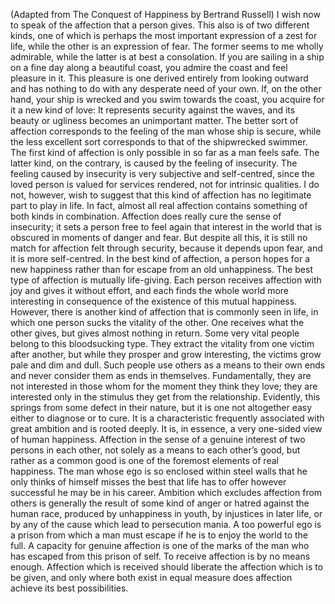 (Adapted from The Conquest of Happiness by Bertrand Russell)
I wish now to speak of the affection that a person gives. This also is of two different kinds, one of which is perhaps the most important expression of a zest for life, while the other is an expression of fear. The former seems to me wholly admirable, while the latter is at best a consolation. If you are sailing in a ship on a fine day along a beautiful coast, you admire the coast and feel pleasure in it. This pleasure is one derived entirely from looking outward and has nothing to do with any desperate need of your own. If, on the other hand, your ship is wrecked and you swim towards the coast, you acquire for it a new kind of love: It represents security against the waves, and its beauty or ugliness becomes an unimportant matter. The better sort of affection corresponds to the feeling of the man whose ship is secure, while the less excellent sort corresponds to that of the shipwrecked swimmer. The first kind of affection is only possible in so far as a man feels safe. The latter kind, on the contrary, is caused by the feeling of insecurity. The feeling caused by insecurity is very subjective and self-centred, since the loved person is valued for services rendered, not for intrinsic qualities. I do not, however, wish to suggest that this kind of affection has no legitimate part to play in life. In fact, almost all real affection contains something of both kinds in combination. Affection does really cure the sense of insecurity; it sets a person free to feel again that interest in the world that is obscured in moments of danger and fear. But despite all this, it is still no match for affection felt through security, because it depends upon fear, and it is more self-centred. In the best kind of affection, a person hopes for a new happiness rather than for escape from an old unhappiness.
The best type of affection is mutually life-giving. Each person receives affection with joy and gives it without effort, and each finds the whole world more interesting in consequence of the existence of this mutual happiness. However, there is another kind of affection that is commonly seen in life, in which one person sucks the vitality of the other. One receives what the other gives, but gives almost nothing in return. Some very vital people belong to this bloodsucking type. They extract the vitality from one victim after another, but while they prosper and grow interesting, the victims grow pale and dim and dull. Such people use others as a means to their own ends and never consider them as ends in themselves. Fundamentally, they are not interested in those whom for the moment they think they love; they are interested only in the stimulus they get from the relationship. Evidently, this springs from some defect in their nature, but it is one not altogether easy either to diagnose or to cure. It is a characteristic frequently associated with great ambition and is rooted deeply. It is, in essence, a very one-sided view of human happiness. Affection in the sense of a genuine interest of two persons in each other, not solely as a means to each other’s good, but rather as a common good is one of the foremost elements of real happiness. The man whose ego is so enclosed within steel walls that he only thinks of himself misses the best that life has to offer however successful he may be in his career. Ambition which excludes affection from others is generally the result of some kind of anger or hatred against the human race, produced by unhappiness in youth, by injustices in later life, or by any of the cause which lead to persecution mania. A too powerful ego is a prison from which a man must escape if he is to enjoy the world to the full. A capacity for genuine affection is one of the marks of the man who has escaped from this prison of self. To receive affection is by no means enough. Affection which is received should liberate the affection which is to be given, and only where both exist in equal measure does affection achieve its best possibilities.

